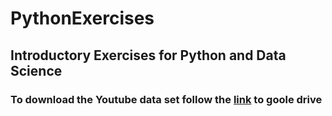 # PythonExercises
## Introductory Exercises for Python and Data Science

### To download the Youtube data set follow the [link](https://drive.google.com/open?id=1y8_DmLZtGTdNwUygW5Z7XlO19mSe48HL) to goole drive

